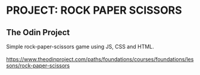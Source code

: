 # PROJECT: ROCK PAPER SCISSORS
## The Odin Project
Simple rock-paper-scissors game using JS, CSS and HTML.<br><br>
https://www.theodinproject.com/paths/foundations/courses/foundations/lessons/rock-paper-scissors
